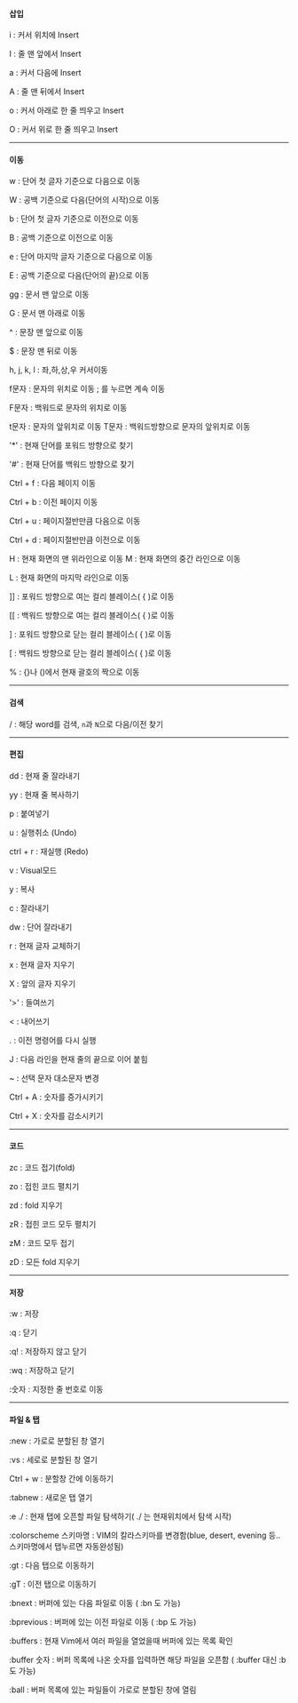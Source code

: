 

#### 삽입

i : 커서 위치에 Insert


I : 줄 맨 앞에서 Insert

a : 커서 다음에 Insert

A : 줄 맨 뒤에서 Insert


o : 커서 아래로 한 줄 띄우고 Insert

O : 커서 위로 한 줄 띄우고 Insert

------



#### 이동

w : 단어 첫 글자 기준으로 다음으로 이동


W : 공백 기준으로 다음(단어의 시작)으로 이동


b : 단어 첫 글자 기준으로 이전으로 이동


B : 공백 기준으로 이전으로 이동


e : 단어 마지막 글자 기준으로 다음으로 이동


E : 공백 기준으로 다음(단어의 끝)으로 이동


gg : 문서 맨 앞으로 이동


G : 문서 맨 아래로 이동


^ : 문장 맨 앞으로 이동

$ : 문장 맨 뒤로 이동

h, j, k, l : 좌,하,상,우 커서이동

f문자 : 문자의 위치로 이동 ; 를 누르면 계속 이동 

F문자 : 백워드로 문자의 위치로 이동 

t문자 : 문자의 앞위치로 이동 
T문자 : 백워드방향으로 문자의 앞위치로 이동 

'*' :  현재 단어를 포워드 방향으로 찾기 

'#' : 현재 단어를 백워드 방향으로 찾기 

Ctrl + f : 다음 페이지 이동 

Ctrl + b : 이전 페이지 이동 

Ctrl + u : 페이지절반만큼 다음으로 이동 

Ctrl + d : 페이지절반만큼 이전으로 이동 

H : 현재 화면의 맨 위라인으로 이동 
M : 현재 화면의 중간 라인으로 이동 

L : 현재 화면의 마지막 라인으로 이동 

]] : 포워드 방향으로 여는 컬리 블레이스( { )로 이동

[[ : 백워드 방향으로 여는 컬리 블레이스( { )로 이동 

] :  포워드 방향으로 닫는 컬리 블레이스( { )로 이동

[ :  백워드 방향으로 닫는 컬리 블레이스( { )로 이동 

% : {}나 ()에서 현재 괄호의 짝으로 이동 

------



#### 검색

/ : 해당 word를 검색, `n`과 `N`으로 다음/이전 찾기

------



#### 편집

dd : 현재 줄 잘라내기


yy : 현재 줄 복사하기


p : 붙여넣기


u : 실행취소 (Undo)


ctrl + r : 재실행 (Redo)


v : Visual모드


y : 복사

c : 잘라내기

dw : 단어 잘라내기 

r : 현재 글자 교체하기 

x : 현재 글자 지우기 

X : 앞의 글자 지우기 

'>' : 들여쓰기 

< : 내어쓰기 

. : 이전 명령어를 다시 실행 

J : 다음 라인을 현재 줄의 끝으로 이어 붙힘 

~ : 선택 문자 대소문자 변경 

Ctrl + A : 숫자를 증가시키기 

Ctrl + X : 숫자를 감소시키기  

------



#### 코드

zc : 코드 접기(fold) 

zo : 접힌 코드 펼치기 

zd : fold 지우기 

zR : 접힌 코드 모두 펼치기 

zM : 코드 모두 접기 

zD : 모든 fold 지우기 

------



#### 저장

:w : 저장


:q : 닫기


:q! : 저장하지 않고 닫기

:wq : 저장하고 닫기

:숫자 : 지정한 줄 번호로 이동

------



#### 파일 & 탭

:new : 가로로 분할된 창 열기 

:vs : 세로로 분할된 창 열기 

Ctrl + w : 분할창 간에 이동하기 

:tabnew : 새로운 탭 열기 

:e ./ : 현재 탭에 오픈할 파일 탐색하기( ./ 는 현재위치에서 탐색 시작) 

:colorscheme 스키마명 : VIM의 칼라스키마를 변경함(blue, desert, evening 등.. 스키마명에서 탭누르면 자동완성됨)

:gt : 다음 탭으로 이동하기 

:gT : 이전 탭으로 이동하기 

:bnext : 버퍼에 있는 다음 파일로 이동 ( :bn 도 가능) 

:bprevious : 버퍼에 있는 이전 파일로 이동 ( :bp 도 가능) 

:buffers : 현재 Vim에서 여러 파일을 열었을때 버퍼에 있는 목록 확인 

:buffer 숫자 : 버퍼 목록에 나온 숫자를 입력하면 해당 파일을 오픈함 ( :buffer 대신 :b 도 가능) 

:ball : 버퍼 목록에 있는 파일들이 가로로 분할된 창에 열림
